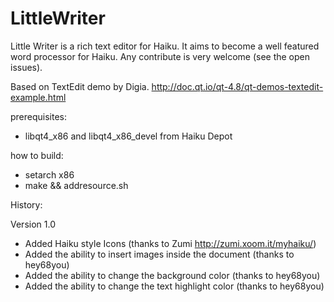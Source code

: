 # LittleWriter
Little Writer is a rich text editor for Haiku. It aims to become a well featured word processor for Haiku. Any contribute is very welcome (see the open issues).

Based on TextEdit demo by Digia.
http://doc.qt.io/qt-4.8/qt-demos-textedit-example.html

prerequisites:

- libqt4_x86 and libqt4_x86_devel from Haiku Depot

how to build:

 - setarch x86
 - make && addresource.sh

History:

Version 1.0
- Added Haiku style Icons (thanks to Zumi http://zumi.xoom.it/myhaiku/)
- Added the ability to insert images inside the document (thanks to hey68you)
- Added the ability to change the background color (thanks to hey68you)
- Added the ability to change the text highlight color (thanks to hey68you)

